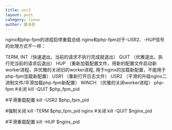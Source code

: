 ```yaml
---
title: usr2
layout: post
category: linux
author: 夏泽民
---
```

nginx和php-fpm的进程启停重载总结
nginx和php-fpm对于-USR2、-HUP信号的处理方式不一样：
<!-- more -->
TERM, INT（快速退出，当前的请求不执行完成就退出）
QUIT （优雅退出，执行完当前的请求后退出）
HUP （重新加载配置文件，用新的配置文件启动新worker进程，并优雅的关闭旧的worker进程, 用于nginx的加载新配置，不能用于php-fpm加载新配置）
USR1 （重新打开日志文件）
USR2 （平滑的升级nginx二进制文件/平滑加载php-fpm新配置）
WINCH （优雅的关闭worker进程）
php-fpm
#关闭
kill -QUIT  $php_fpm_pid

#平滑重载配置
kill -USR2  $php_fpm_pid

#强制关闭
kill -TERM  $php_fpm_pid
nginx
#关闭
kill -QUIT $nginx_pid

#平滑重载配置
kill -HUP $nginx_pid

